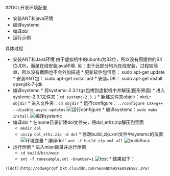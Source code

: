 ##DOL开发环境配置
  *  安装ANT和java环境
  *  编译systemc
  *  编译dol
  *  运行示例

具体过程
  *  安装ANT和Java环境
  由于虚拟机中的ubuntu为32位，所以没有用提供的64位JDK，而是在线安装java环境. 另：由于此部分均为在线安装，过程较简单，所以没有截图也不会外加描述
    *  更新软件包信息： sudo apt-get update
    *  安装ANT包： sudo apt-get install ant
    *  安装JDK： sudo apt-get install openjdk-7-jdk
  *  编译systemc
   	*  将systemc-2.3.1.tgz包拷到虚拟机中并解压(图形界面)
   	*  进入systemc-2.3.1文件夹：`cd systemc-2.3.1`
   	*  新建文件夹objdir：`mkdir objdir`
   	*  进入文件夹：`cd objdir`
   	*  运行configure：`../configure CXX=g++ --disable-async-updates` ![运行configure](http://odu4grc0f.bkt.clouddn.com/configure.png)
   	*  编译systemc：`sudo make install` ![编译systemc](http://odu4grc0f.bkt.clouddn.com/make%20systemc.png)
  *  编译dol
    *  在home目录新建dol文件夹，将dol_ethz.zip解压到里面
        *  `mkdir dol`
        *  `unzip dol_ethz.zip -d dol`
    *  修改build_zip.xml文件中systemc的位置 ![环境变量](http://odu4grc0f.bkt.clouddn.com/build_zip.JPG)
    *  编译dol：`ant -f build_zip.xml all` ![buildSucc](http://odu4grc0f.bkt.clouddn.com/ant_f%20build_zip.png)
  *  运行示例
    *  进入mian目录并运行示例
        *  `cd build/bin/main`
        *  `ant -f runexample.xml -Dnumber=1` ![test](http://odu4grc0f.bkt.clouddn.com/%E7%BC%96%E8%AF%91dol.png)
    *  结果如下：
    
    ![dot](http://odu4grc0f.bkt.clouddn.com/%E6%8D%95%E8%8E%B7.JPG)
    